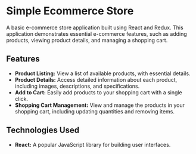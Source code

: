 # Simple Ecommerce Store

A basic e-commerce store application built using React and Redux. This application demonstrates essential e-commerce features, such as adding products, viewing product details, and managing a shopping cart.

## Features

- **Product Listing:** View a list of available products, with essential details.
- **Product Details:** Access detailed information about each product, including images, descriptions, and specifications.
- **Add to Cart:** Easily add products to your shopping cart with a single click.
- **Shopping Cart Management:** View and manage the products in your shopping cart, including updating quantities and removing items.

## Technologies Used

- **React:** A popular JavaScript library for building user interfaces.
